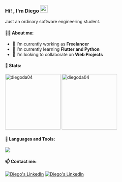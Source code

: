 <h3> Hi! , I'm Diego <img src="https://emojis.slackmojis.com/emojis/images/1579216111/7550/pikachu_wave.gif?1579216111" width="24" /></h3>

Just an ordinary software engineering student.  
  
#### 👨‍💻 About me:
- 🔭 I’m currently working as **Freelancer**
- 🌱 I’m currently learning **Flutter and Python**
- 👯 I’m looking to collaborate on **Web Projects**

#### 🧮 Stats:

<div align="center>
 <a href="https://github.com/DiegoDA04/DiegoDA04"> 
 <img src="https://github-readme-stats.vercel.app/api?username=diegoda04&show_icons=true&locale=en&theme=dark" alt="diegoda04" height="180em"/>
 <img src="https://github-readme-stats.vercel.app/api/top-langs?username=diegoda04&show_icons=true&locale=en&layout=compact&theme=dark" alt="diegoda04" height="180em"/>
 </a>
</div>

#### 🧰 Languages and Tools:  

<p align="left">
  <a href="https://skillicons.dev">
    <img src="https://skillicons.dev/icons?i=cpp,java,html,css,javascript,typescript,tailwind,git,github,angular,spring,mysql,vscode,visualstudio,idea,figma&perline=8" />
  </a>
</p>

#### 📫 Contact me: 

<p align="left">
        <a href="https://www.linkedin.com/in/diego-de-la-cruz-arellano-46877120a/">
        <img src="https://img.shields.io/badge/LinkedIn-0A66C2?style=for-the-badge&logo=linkedin&logoColor=white"
            alt="Diego's LinkedIn"></a>
        <a href="https://www.youtube.com/channel/UCjGrtXI8kxHkM18DDTZbLQw">
        <img src="https://img.shields.io/badge/youtube-%23FF0000.svg?style=for-the-badge&logo=YouTube&logoColor=white"
            alt="Diego's LinkedIn"></a>
</p>



